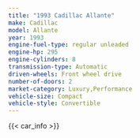 ```yaml
---
title: "1993 Cadillac Allante"
make: Cadillac
model: Allante
year: 1993
engine-fuel-type: regular unleaded
engine-hp: 295
engine-cylinders: 8
transmission-type: Automatic
driven-wheels: Front wheel drive
number-of-doors: 2
market-category: Luxury,Performance
vehicle-size: Compact
vehicle-style: Convertible
---
```


{{< car_info >}}
